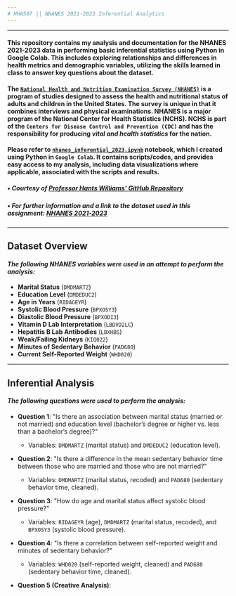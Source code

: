 ```yaml
---
# HHA507 || NHANES 2021-2023 Inferential Analytics
---
```

---

#### This repository contains my analysis and documentation for the NHANES 2021-2023 data in performing basic inferential statistics using Python in Google Colab. This includes exploring relationships and differences in health metrics and demographic variables, utilizing the skills learned in class to answer key questions about the dataset.


#### The [`National Health and Nutrition Examination Survey (NHANES)`](https://wwwn.cdc.gov/nchs/nhanes/continuousnhanes/default.aspx?Cycle=2021-2023) is a program of studies designed to assess the health and nutritional status of adults and children in the United States. The survey is unique in that it combines interviews and physical examinations. NHANES is a major program of the National Center for Health Statistics (NCHS). NCHS is part of the `Centers for Disease Control and Prevention (CDC)` and has the responsibility for producing *vital and health statistics* for the nation.

#### Please refer to [**`nhanes_inferential_2023.ipynb`**](___) notebook, which I created using Python in **`Google Colab`**. It contains scripts/codes, and provides easy access to my analysis, including data visualizations where applicable, associated with the scripts and results.

#####  • Courtesy of [Professor Hants Williams' GitHub Repository](https://github.com/hantswilliams/HHA-507-2024/blob/main/Module5/nhanes/NHANES_2022_2023.ipynb)
#####  • For further information and a link to the dataset used in this assignment: [NHANES 2021-2023](https://wwwn.cdc.gov/nchs/nhanes/continuousnhanes/default.aspx?Cycle=2021-2023)

---

## Dataset Overview
#### *The following NHANES variables were used in an attempt to perform the analysis:*

  - **Marital Status** (`DMDMARTZ`)
  - **Education Level** (`DMDEDUC2`)
  - **Age in Years** (`RIDAGEYR`)
  - **Systolic Blood Pressure** (`BPXOSY3`)
  - **Diastolic Blood Pressure** (`BPXODI3`)
  - **Vitamin D Lab Interpretation** (`LBDVD2LC`)
  - **Hepatitis B Lab Antibodies** (`LBXHBS`)
  - **Weak/Failing Kidneys** (`KIQ022`)
  - **Minutes of Sedentary Behavior** (`PAD680`)
  - **Current Self-Reported Weight** (`WHD020`)
    
---
## Inferential Analysis
#### *The following questions were used to perform the analysis:*

   - **Question 1**: "Is there an association between marital status (married or not married) and education level (bachelor’s degree or higher vs. less than a bachelor’s degree)?"  
     - Variables: `DMDMARTZ` (marital status) and `DMDEDUC2` (education level).

   - **Question 2**: "Is there a difference in the mean sedentary behavior time between those who are married and those who are not married?"  
     - Variables: `DMDMARTZ` (marital status, recoded) and `PAD680` (sedentary behavior time, cleaned).

   - **Question 3**: "How do age and marital status affect systolic blood pressure?"  
     - Variables: `RIDAGEYR` (age), `DMDMARTZ` (marital status, recoded), and `BPXOSY3` (systolic blood pressure).

   - **Question 4**: "Is there a correlation between self-reported weight and minutes of sedentary behavior?"  
     - Variables: `WHD020` (self-reported weight, cleaned) and `PAD680` (sedentary behavior time, cleaned).

   - **Question 5 (Creative Analysis)**:


